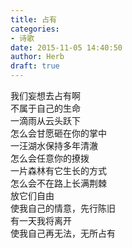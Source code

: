```yaml
---  
title: 占有  
categories:  
- 诗歌  
date: 2015-11-05 14:40:50  
author: Herb  
draft: true
---  
```

我们妄想去占有啊  
不属于自己的生命    
一滴雨从云头跃下  
怎么会甘愿砸在你的掌中  
一汪湖水保持多年清澈  
怎么会任意你的撩拨  
一片森林有它生长的方式  
怎么会不在路上长满荆棘    
放它们自由  
使我自己的情意，先行陈旧  
有一天我将离开  
使我自己再无法，无所占有  
